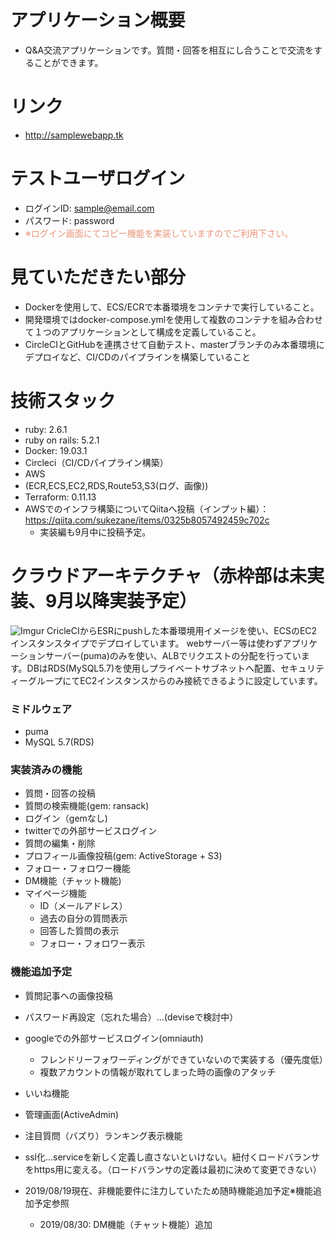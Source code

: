 # アプリケーション概要
- Q&A交流アプリケーションです。質問・回答を相互にし合うことで交流をすることができます。

# リンク
- http://samplewebapp.tk

# テストユーザログイン
- ログインID: sample@email.com
- パスワード: password
- <font color="DarkSalmon">※ログイン画面にてコピー機能を実装していますのでご利用下さい。</font>

# 見ていただきたい部分
- Dockerを使用して、ECS/ECRで本番環境をコンテナで実行していること。
- 開発環境ではdocker-compose.ymlを使用して複数のコンテナを組み合わせて１つのアプリケーションとして構成を定義していること。
- CircleCIとGitHubを連携させて自動テスト、masterブランチのみ本番環境にデプロイなど、CI/CDのパイプラインを構築していること

# 技術スタック
- ruby: 2.6.1
- ruby on rails: 5.2.1
- Docker: 19.03.1
- Circleci（CI/CDパイプライン構築）
- AWS
 - (ECR,ECS,EC2,RDS,Route53,S3(ログ、画像))
- Terraform: 0.11.13
- AWSでのインフラ構築についてQiitaへ投稿（インプット編）：https://qiita.com/sukezane/items/0325b8057492459c702c
  - 実装編も9月中に投稿予定。
  
# クラウドアーキテクチャ（赤枠部は未実装、9月以降実装予定）
![Imgur](https://i.imgur.com/T3vR6A8.png)
CricleCIからESRにpushした本番環境用イメージを使い、ECSのEC2インスタンスタイプでデプロイしています。 webサーバー等は使わずアプリケーションサーバー(puma)のみを使い、ALBでリクエストの分配を行っています。DBはRDS(MySQL5.7)を使用しプライベートサブネットへ配置、セキュリティーグループにてEC2インスタンスからのみ接続できるように設定しています。

### ミドルウェア
- puma
- MySQL 5.7(RDS)

### 実装済みの機能
- 質問・回答の投稿
- 質問の検索機能(gem: ransack)
- ログイン（gemなし)
- twitterでの外部サービスログイン
- 質問の編集・削除
- プロフィール画像投稿(gem: ActiveStorage + S3)
- フォロー・フォロワー機能
- DM機能（チャット機能)
- マイページ機能
  - ID（メールアドレス）
  - 過去の自分の質問表示
  - 回答した質問の表示
  - フォロー・フォロワー表示

### 機能追加予定
- 質問記事への画像投稿
- パスワード再設定（忘れた場合）...(deviseで検討中）
- googleでの外部サービスログイン(omniauth)
  - フレンドリーフォワーディングができていないので実装する（優先度低）
  - 複数アカウントの情報が取れてしまった時の画像のアタッチ
- いいね機能
- 管理画面(ActiveAdmin)
- 注目質問（バズり）ランキング表示機能
- ssl化...serviceを新しく定義し直さないといけない。紐付くロードバランサをhttps用に変える。（ロードバランサの定義は最初に決めて変更できない）


- 2019/08/19現在、非機能要件に注力していたため随時機能追加予定※機能追加予定参照
  - 2019/08/30: DM機能（チャット機能）追加

